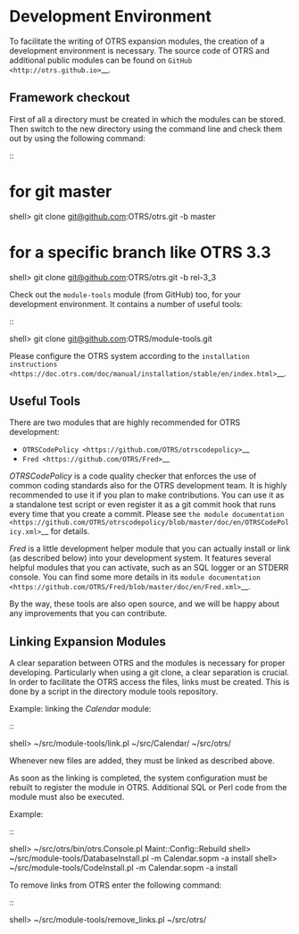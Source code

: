 Development Environment
=======================

To facilitate the writing of OTRS expansion modules, the creation of a development environment is necessary. The source code of OTRS and additional public modules can be found on `GitHub <http://otrs.github.io>`__.


Framework checkout
------------------

First of all a directory must be created in which the modules can be stored. Then switch to the new directory using the command line and check them out by using the following command:

::

   # for git master
   shell> git clone git@github.com:OTRS/otrs.git -b master
   # for a specific branch like OTRS 3.3
   shell> git clone git@github.com:OTRS/otrs.git -b rel-3_3
               

Check out the ``module-tools`` module (from GitHub) too, for your development environment. It contains a number of useful tools:

::

   shell> git clone git@github.com:OTRS/module-tools.git
               

Please configure the OTRS system according to the `installation instructions <https://doc.otrs.com/doc/manual/installation/stable/en/index.html>`__.


Useful Tools
------------

There are two modules that are highly recommended for OTRS development:

- `OTRSCodePolicy <https://github.com/OTRS/otrscodepolicy>`__
- `Fred <https://github.com/OTRS/Fred>`__

*OTRSCodePolicy* is a code quality checker that enforces the use of common coding standards also for the OTRS development team. It is highly recommended to use it if you plan to make contributions. You can use it as a standalone test script or even register it as a git commit hook that runs every time that you create a commit. Please see `the module documentation <https://github.com/OTRS/otrscodepolicy/blob/master/doc/en/OTRSCodePolicy.xml>`__ for details.

*Fred* is a little development helper module that you can actually install or link (as described below) into your development system. It features several helpful modules that you can activate, such as an SQL logger or an STDERR console. You can find some more details in its `module documentation <https://github.com/OTRS/Fred/blob/master/doc/en/Fred.xml>`__.

By the way, these tools are also open source, and we will be happy about any improvements that you can contribute.


Linking Expansion Modules
-------------------------

A clear separation between OTRS and the modules is necessary for proper developing. Particularly when using a git clone, a clear separation is crucial. In order to facilitate the OTRS access the files, links must be created. This is done by a script in the directory module tools repository.

Example: linking the *Calendar* module:

::

   shell> ~/src/module-tools/link.pl ~/src/Calendar/ ~/src/otrs/
               

Whenever new files are added, they must be linked as described above.

As soon as the linking is completed, the system configuration must be rebuilt to register the module in OTRS. Additional SQL or Perl code from the module must also be executed.

Example:

::

   shell> ~/src/otrs/bin/otrs.Console.pl Maint::Config::Rebuild
   shell> ~/src/module-tools/DatabaseInstall.pl -m Calendar.sopm -a install
   shell> ~/src/module-tools/CodeInstall.pl -m Calendar.sopm -a install
               

To remove links from OTRS enter the following command:

::

   shell> ~/src/module-tools/remove_links.pl ~/src/otrs/
               
